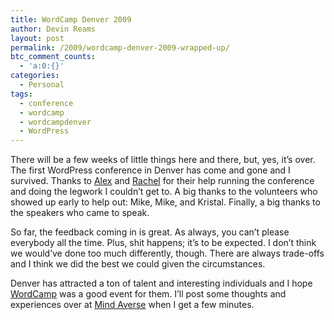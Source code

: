 ```yaml
---
title: WordCamp Denver 2009
author: Devin Reams
layout: post
permalink: /2009/wordcamp-denver-2009-wrapped-up/
btc_comment_counts:
  - 'a:0:{}'
categories:
  - Personal
tags:
  - conference
  - wordcamp
  - wordcampdenver
  - WordPress
---
```

There will be a few weeks of little things here and there, but, yes, it&#8217;s over. The first WordPress conference in Denver has come and gone and I survived. Thanks to [Alex][1] and [Rachel][2] for their help running the conference and doing the legwork I couldn&#8217;t get to. A big thanks to the volunteers who showed up early to help out: Mike, Mike, and Kristal. Finally, a big thanks to the speakers who came to speak.

So far, the feedback coming in is great. As always, you can&#8217;t please everybody all the time. Plus, shit happens; it&#8217;s to be expected. I don&#8217;t think we would&#8217;ve done too much differently, though. There are always trade-offs and I think we did the best we could given the circumstances.

Denver has attracted a ton of talent and interesting individuals and I hope [WordCamp][3] was a good event for them. I&#8217;ll post some thoughts and experiences over at [Mind Averse][4] when I get a few minutes.

 [1]: http://alexking.org/
 [2]: http://kizzknows.com/
 [3]: http://denver.wordcamp.org/
 [4]: https://devin.reams.me/
